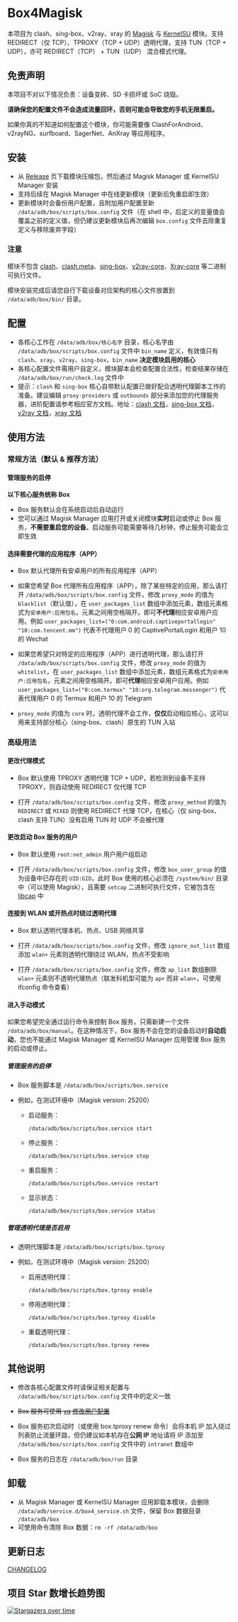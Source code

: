 # Box4Magisk

本项目为 clash、sing-box、v2ray、xray 的 [Magisk](https://github.com/topjohnwu/Magisk) 与 [KernelSU](https://github.com/tiann/KernelSU) 模块。支持 REDIRECT（仅 TCP）、TPROXY（TCP + UDP）透明代理，支持 TUN（TCP + UDP），亦可 REDIRECT（TCP） + TUN（UDP） 混合模式代理。

## 免责声明

本项目不对以下情况负责：设备变砖、SD 卡损坏或 SoC 烧毁。

**请确保您的配置文件不会造成流量回环，否则可能会导致您的手机无限重启。**

如果你真的不知道如何配置这个模块，你可能需要像 ClashForAndroid、v2rayNG、surfboard、SagerNet、AnXray 等应用程序。


## 安装

- 从 [Release](https://github.com/CHIZI-0618/box4magisk/releases) 页下载模块压缩包，然后通过 Magisk Manager 或 KernelSU Manager 安装
- 支持后续在 Magisk Manager 中在线更新模块（更新后免重启即生效）
- 更新模块时会备份用户配置，且附加用户配置至新 `/data/adb/box/scripts/box.config` 文件（在 shell 中，后定义的变量值会覆盖之前的定义值，但仍建议更新模块后再次编辑 `box.config` 文件去除重复定义与移除废弃字段）

### 注意

模块不包含 [clash](https://github.com/Dreamacro/clash)、[clash.meta](https://github.com/MetaCubeX/Clash.Meta)、[sing-box](https://github.com/SagerNet/sing-box)、[v2ray-core](https://github.com/v2fly/v2ray-core)、[Xray-core](https://github.com/XTLS/Xray-core) 等二进制可执行文件。
  
模块安装完成后请您自行下载设备对应架构的核心文件放置到 `/data/adb/box/bin/` 目录。


## 配置

- 各核心工作在 `/data/adb/box/核心名字` 目录，核心名字由 `/data/adb/box/scripts/box.config` 文件中 `bin_name` 定义，有效值只有 `clash`、`xray`、`v2ray`、`sing-box`，`bin_name` **决定模块启用的核心**
- 各核心配置文件需用户自定义，模块脚本会检查配置合法性，检查结果存储在 `/data/adb/box/run/check.log` 文件中
- 提示：`clash` 和 `sing-box` 核心自带默认配置已做好配合透明代理脚本工作的准备。建议编辑 `proxy-providers` 或 `outbounds` 部分来添加您的代理服务器，进阶配置请参考相应官方文档。地址：[clash 文档](https://github.com/Dreamacro/clash/wiki/configuration)，[sing-box 文档](https://sing-box.sagernet.org/)，[v2ray 文档](https://www.v2fly.org/)，[xray 文档](https://xtls.github.io/)


## 使用方法

### 常规方法（默认 & 推荐方法）

#### 管理服务的启停

**以下核心服务统称 Box**

- Box 服务默认会在系统启动后自动运行
- 您可以通过 Magisk Manager 应用打开或关闭模块**实时**启动或停止 Box 服务，**不需要重启您的设备**。启动服务可能需要等待几秒钟，停止服务可能会立即生效

#### 选择需要代理的应用程序（APP）

- Box 默认代理所有安卓用户的所有应用程序（APP）

- 如果您希望 Box 代理所有应用程序（APP），除了某些特定的应用，那么请打开 `/data/adb/box/scripts/box.config` 文件，修改 `proxy_mode` 的值为 `blacklist`（默认值），在 `user_packages_list` 数组中添加元素，数组元素格式为`安卓用户:应用包名`，元素之间用空格隔开。即可**不代理**相应安卓用户应用。例如 `user_packages_list=("0:com.android.captiveportallogin" "10:com.tencent.mm")` 代表不代理用户 0 的 CaptivePortalLogin 和用户 10 的 Wechat

- 如果您希望只对特定的应用程序（APP）进行透明代理，那么请打开 `/data/adb/box/scripts/box.config` 文件，修改 `proxy_mode` 的值为 `whitelist`，在 `user_packages_list` 数组中添加元素，数组元素格式为`安卓用户:应用包名`，元素之间用空格隔开。即可**代理**相应安卓用户应用。例如 `user_packages_list=("0:com.termux" "10:org.telegram.messenger")` 代表代理用户 0 的 Termux 和用户 10 的 Telegram

- `proxy_mode` 的值为 `core` 时，透明代理不会工作，**仅仅**启动相应核心，这可以用来支持部分核心（sing-box、clash）原生的 TUN 入站

### 高级用法

#### 更改代理模式

- Box 默认使用 TPROXY 透明代理 TCP + UDP，若检测到设备不支持 TPROXY，则自动使用 REDIRECT 仅代理 TCP

- 打开 `/data/adb/box/scripts/box.config` 文件，修改 `proxy_method` 的值为 `REDIRECT` 或 `MIXED` 则使用 REDIRECT 代理 TCP，在核心（仅 sing-box、clash 支持 TUN）没有启用 TUN 时 UDP 不会被代理

#### 更改启动 Box 服务的用户

- Box 默认使用 `root:net_admin` 用户用户组启动

- 打开 `/data/adb/box/scripts/box.config` 文件，修改 `box_user_group` 的值为设备中已存在的 `UID:GID`，此时 Box 使用的核心必须在 `/system/bin/` 目录中（可以使用 Magisk），且需要 `setcap` 二进制可执行文件，它被包含在 [libcap](https://android.googlesource.com/platform/external/libcap/) 中

#### 连接到 WLAN 或开热点时绕过透明代理

- Box 默认透明代理本机、热点、USB 网络共享

- 打开 `/data/adb/box/scripts/box.config` 文件，修改 `ignore_out_list` 数组添加 `wlan+` 元素则透明代理绕过 WLAN，热点不受影响

- 打开 `/data/adb/box/scripts/box.config` 文件，修改 `ap_list` 数组删除 `wlan+` 元素则不透明代理热点（联发科机型可能为 `ap+` 而非 `wlan+`，可使用 ifconfig 命令查看）

#### 进入手动模式

如果您希望完全通过运行命令来控制 Box 服务，只需新建一个文件 `/data/adb/box/manual`。在这种情况下，Box 服务不会在您的设备启动时**自动启动**，您也不能通过 Magisk Manager 或 KernelSU Manager 应用管理 Box 服务的启动或停止。

##### 管理服务的启停

- Box 服务脚本是 `/data/adb/box/scripts/box.service`

- 例如，在测试环境中（Magisk version: 25200）

  - 启动服务：

    `/data/adb/box/scripts/box.service start`

  - 停止服务：

    `/data/adb/box/scripts/box.service stop`

  - 重启服务：

    `/data/adb/box/scripts/box.service restart`

  - 显示状态：

    `/data/adb/box/scripts/box.service status`
  
##### 管理透明代理是否启用

- 透明代理脚本是 `/data/adb/box/scripts/box.tproxy`

- 例如，在测试环境中（Magisk version: 25200）

  - 启用透明代理：

    `/data/adb/box/scripts/box.tproxy enable`

  - 停用透明代理：

    `/data/adb/box/scripts/box.tproxy disable`

  - 重载透明代理：

    `/data/adb/box/scripts/box.tproxy renew`
  
## 其他说明

- 修改各核心配置文件时请保证相关配置与 `/data/adb/box/scripts/box.config` 文件中的定义一致
  
- ~~Box 服务可使用 [yq](https://github.com/mikefarah/yq) [修改用户配置](box/scripts/box.service#L14-L18)~~

- Box 服务初次启动时（或使用 box.tproxy renew 命令）会将本机 IP 加入绕过列表防止流量环路，但仍建议如本机存在**公网 IP** 地址请将 IP 添加至 `/data/adb/box/scripts/box.config` 文件中的 `intranet` 数组中

- Box 服务的日志在 `/data/adb/box/run` 目录


## 卸载

- 从 Magisk Manager 或 KernelSU Manager 应用卸载本模块，会删除 `/data/adb/service.d/box4_service.sh` 文件，保留 Box 数据目录 `/data/adb/box`
- 可使用命令清除 Box 数据：`rm -rf /data/adb/box`

## 更新日志

[CHANGELOG](changelog.md)


## 项目 Star 数增长趋势图

[![Stargazers over time](https://starchart.cc/CHIZI-0618/box4magisk.svg)](https://starchart.cc/CHIZI-0618/box4magisk)
